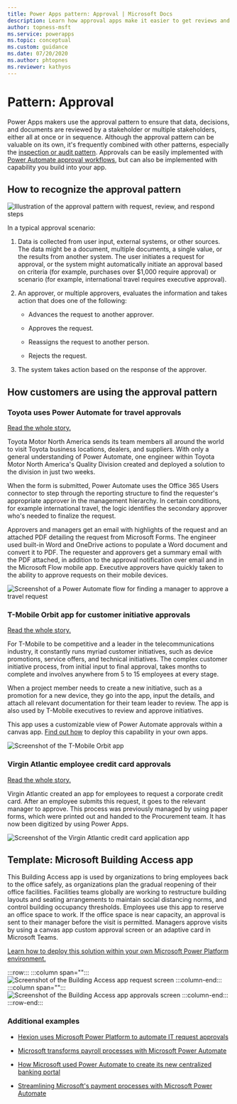 ```yaml
---
title: Power Apps pattern: Approval | Microsoft Docs
description: Learn how approval apps make it easier to get reviews and sign off on decisions.
author: topness-msft
ms.service: powerapps
ms.topic: conceptual
ms.custom: guidance
ms.date: 07/20/2020
ms.author: phtopnes
ms.reviewer: kathyos
---
```


# Pattern: Approval

<!--![Collage of approval app screenshots](media/approvals-collage.jpg "Collage of approval app screenshots")-->

Power Apps makers use the approval pattern to ensure that data, decisions,
and documents are reviewed by a stakeholder or multiple stakeholders, either all at
once or in sequence. Although the approval pattern can be valuable on its own, it's
frequently combined with other patterns, especially the [inspection or audit pattern](/inspection-pattern).
Approvals can be easily implemented with [Power Automate approval workflows](https://docs.microsoft.com/power-automate/modern-approvals), but
can also be implemented with capability you build into your app.

## How to recognize the approval pattern

![Illustration of the approval pattern with request, review, and respond steps](media/approval-illustration.png "Illustration of the project management pattern with request, review, and respond steps")

In a typical approval scenario:

1. Data is collected from user input, external systems, or other sources. The
    data might be a document, multiple documents, a single value, or the results
    from another system. The user initiates a request for approval, or the
    system might automatically initiate an approval based on criteria (for
    example, purchases over \$1,000 require approval) or scenario (for example,
    international travel requires executive approval).

2. An approver, or multiple approvers, evaluates the information and takes
    action that does one of the following:

    - Advances the request to another approver.

    - Approves the request.

    - Reassigns the request to another person.

    - Rejects the request.

3. The system takes action based on the response of the approver.

## How customers are using the approval pattern

### Toyota uses Power Automate for travel approvals

[Read the whole story.](https://preview.flow.microsoft.com/blog/toyota-uses-power-automate-and-microsoft-forms-for-travel-approval/)

Toyota Motor North America sends its team members all around the world to visit
Toyota business locations, dealers, and suppliers. With only a general
understanding of Power Automate, one engineer within Toyota Motor North
America's Quality Division created and deployed a solution to the division in
just two weeks.

When the form is submitted, Power Automate uses the Office 365 Users connector
to step through the reporting structure to find the requester's appropriate
approver in the management hierarchy. In certain conditions, for example
international travel, the logic identifies the secondary approver who's needed to finalize the request.

Approvers and managers get an email with highlights of the request and an
attached PDF detailing the request from Microsoft Forms. The engineer used built-in
Word and OneDrive actions to populate a Word document and convert it to PDF.
The requester and approvers get a summary email with the PDF attached, in
addition to the approval notification over email and in the Microsoft Flow
mobile app. Executive approvers have quickly taken to the ability to approve
requests on their mobile devices.

![Screenshot of a Power Automate flow for finding a manager to approve a travel request](media/toyota-travel-request-flow.png "Screenshot of a Power Automate flow for finding a manager to approve a travel request")

### T-Mobile Orbit app for customer initiative approvals

[Read the whole story.](https://powerapps.microsoft.com/blog/tmobile/)

For T-Mobile to be competitive and a leader in the telecommunications industry,
it constantly runs myriad customer initiatives, such
as device promotions, service offers, and technical initiatives. The complex
customer initiative process, from initial input to final approval, takes months
to complete and involves anywhere from 5 to 15 employees at every stage.

When a project member needs to create a new initiative, such as a promotion for
a new device, they go into the app, input the details, and attach all relevant
documentation for their team leader to review. The app is also used by T-Mobile
executives to review and approve initiatives.

This app uses a customizable view of Power Automate approvals within a canvas
app. [Find out how](https://powerapps.microsoft.com/blog/building-an-approval-experience-in-canvas-apps/)
to deploy this capability in your own apps.

![Screenshot of the T-Mobile Orbit app](media/tmobile-orbit-app.jpg "Screenshot of the T-Mobile Orbit app")

### Virgin Atlantic employee credit card approvals

[Read the whole
story.](https://powerapps.microsoft.com/blog/virgin-atlantic-drives-agile-wins-for-mobile-workforce-with-the-power-platform/)

Virgin Atlantic created an app for employees to request a corporate credit card.
After an employee submits this request, it goes to the relevant
manager to approve. This process was previously managed by using paper forms, which
were printed out and handed to the Procurement team. It has now been digitized
by using Power Apps.

![Screenshot of the Virgin Atlantic credit card application app](media/virgin-atlantic-credt-card-app.png "Screenshot of the Virgin Atlantic credit card application app")

## Template: Microsoft Building Access app

This Building Access app is used by organizations to bring employees back to
the office safely, as organizations plan the gradual reopening of their
office facilities. Facilities teams globally are working to restructure building
layouts and seating arrangements to maintain social distancing norms, and
control building occupancy thresholds. Employees use this app to reserve an
office space to work. If the office space is near capacity, an approval is sent
to their manager before the visit is permitted. Managers approve visits by using a
canvas app custom approval screen or an adaptive card in Microsoft Teams.

[Learn how to deploy this solution within your own
Microsoft Power Platform environment.](https://aka.ms/BuildingAccessApp)

:::row:::
   :::column span="":::
      ![Screenshot of the Building Access app request screen](media/microsoft-building-app-request.png "Screenshot of the Building Access app request screen")
   :::column-end:::
   :::column span="":::
      ![Screenshot of the Building Access app approvals screen](media/microsoft-building-app-approvals.png "Screenshot of the Building Access app approvals screen")
   :::column-end:::
:::row-end:::

### Additional examples

- [Hexion uses Microsoft Power Platform to automate IT request
approvals](https://customers.microsoft.com/story/810656-hexion-manufacturing-power-platform)

- [Microsoft transforms payroll processes with Microsoft Power
Automate](https://www.microsoft.com/en-us/itshowcase/transforming-payroll-processes-with-microsoft-power-automate)

- [How Microsoft used Power Automate to create its new centralized banking
portal](https://www.microsoft.com/itshowcase/blog/how-microsoft-used-power-automate-to-create-its-new-centralized-banking-portal/)

- [Streamlining Microsoft's payment processes with Microsoft Power
Automate](https://www.microsoft.com/itshowcase/blog/streamlining-microsofts-payment-processes-with-microsoft-power-automate/)
